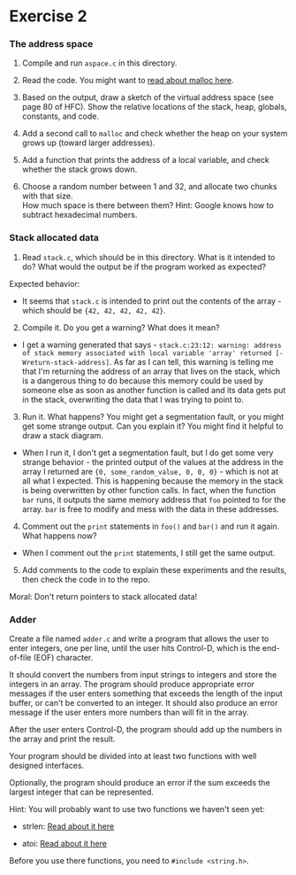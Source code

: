 # Exercise 2

### The address space

1. Compile and run `aspace.c` in this directory.

2. Read the code.  You might want to [read about malloc here](https://www.tutorialspoint.com/c_standard_library/c_function_malloc.htm).

3. Based on the output, draw a sketch of the virtual address space (see page 80 of HFC).  Show the relative locations of the stack, heap, globals, constants, and code.

4. Add a second call to `malloc` and check whether the heap on your system grows up (toward larger addresses).  

5. Add a function that prints the address of a local variable, and check whether the stack grows down.  

6. Choose a random number between 1 and 32, and allocate two chunks with that size.  
How much space is there between them?  Hint: Google knows how to subtract hexadecimal numbers.


### Stack allocated data

1.  Read `stack.c`, which should be in this directory.  What is it
intended to do?  What would the output be if the program worked as
expected?

Expected behavior:
  - It seems that `stack.c` is intended to print out the contents of the array - which should be `{42, 42, 42, 42, 42}`. 

2.  Compile it.  Do you get a warning?  What does it mean?

  - I get a warning generated that says - `stack.c:23:12: warning: address of stack memory associated with local variable 'array' returned [-Wreturn-stack-address]`. As far as I can tell, this warning is telling me that I'm returning the address of an array that lives on the stack, which is a dangerous thing to do because this memory could be used by someone else as soon as another function is called and its data gets put in the stack, overwriting the data that I was trying to point to. 

3.  Run it.  What happens?  You might get a segmentation fault, or you might get
some strange output.  Can you explain it?  You might find it
helpful to draw a stack diagram.

  - When I run it, I don't get a segmentation fault, but I do get some very strange behavior - the printed output of the values at the address in the array I returned are `{0, some_random_value, 0, 0, 0}` - which is not at all what I expected. This is happening because the memory in the stack is being overwritten by other function calls. In fact, when the function `bar` runs, it outputs the same memory address that `foo` pointed to for the array. `bar` is free to modify and mess with the data in these addresses. 

4.  Comment out the `print` statements in `foo()` and `bar()` and run
it again.  What happens now?

  - When I comment out the `print` statements, I still get the same output. 

5.  Add comments to the code to explain these experiments and the results,
then check the code in to the repo.

Moral: Don't return pointers to stack allocated data!


### Adder

Create a file named `adder.c` and write a program that allows the user to enter integers, one per line, until the user hits Control-D, which is the end-of-file (EOF) character.

It should convert the numbers from input strings to integers and store the integers in an array.  The program should produce appropriate error messages if the user enters something that exceeds the length of the input buffer, or can't be converted to an integer.  It should also produce an error message if the user enters more numbers than will fit in the array.

After the user enters Control-D, the program should add up the numbers in the array and print the result.  

Your program should be divided into at least two functions with well designed interfaces.

Optionally, the program should produce an error if the sum exceeds the largest integer that can be represented.

Hint: You will probably want to use two functions we haven't seen yet:

* strlen: [Read about it here](https://www.tutorialspoint.com/c_standard_library/c_function_strlen.htm)

* atoi: [Read about it here](https://www.tutorialspoint.com/c_standard_library/c_function_atoi.htm)

Before you use there functions, you need to `#include <string.h>`.
